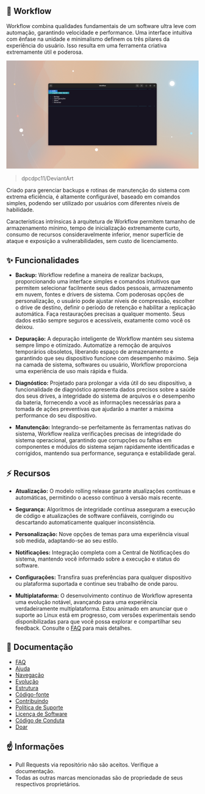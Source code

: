 ## :muscle: Workflow
Workflow combina qualidades fundamentais de um software ultra leve com automação, garantindo velocidade e performance. Uma interface intuitiva com ênfase na unidade e minimalismo definem os três pilares da experiência do usuário. Isso resulta em uma ferramenta criativa extremamente útil e poderosa.

![](/Image.png)

> dpcdpc11/DeviantArt

Criado para gerenciar backups e rotinas de manutenção do sistema com extrema eficiência, é altamente configurável, baseado em comandos simples, podendo ser utilizado por usuários com diferentes níveis de habilidade.

Características intrínsicas à arquitetura de Workflow permitem tamanho de armazenamento mínimo, tempo de inicialização extremamente curto, consumo de recursos consideravelmente inferior, menor superfície de ataque e exposição a vulnerabilidades, sem custo de licenciamento.

## :sparkles: Funcionalidades
- **Backup:** Workflow redefine a maneira de realizar backups, proporcionando uma interface simples e comandos intuitivos que permitem selecionar facilmente seus dados pessoais, armazenamento em nuvem, fontes e drivers de sistema. Com poderosas opções de personalização, o usuário pode ajustar níveis de compressão, escolher o drive de destino, definir o período de retenção e habilitar a replicação automática. Faça restaurações precisas a qualquer momento. Seus dados estão sempre seguros e acessíveis, exatamente como você os deixou.

- **Depuração:** A depuração inteligente de Workflow mantém seu sistema sempre limpo e otimizado. Automatize a remoção de arquivos temporários obsoletos, liberando espaço de armazenamento e garantindo que seu dispositivo funcione com desempenho máximo. Seja na camada de sistema, softwares ou usuário, Workflow proporciona uma experiência de uso mais rápida e fluida.

- **Diagnóstico:** Projetado para prolongar a vida útil do seu dispositivo, a funcionalidade de diagnóstico apresenta dados precisos sobre a saúde dos seus drives, a integridade do sistema de arquivos e o desempenho da bateria, fornecendo a você as informações necessárias para a tomada de ações preventivas que ajudarão a manter a máxima performance do seu dispositivo.

- **Manutenção:** Integrando-se perfeitamente às ferramentas nativas do sistema, Workflow realiza verificações precisas de integridade do sistema operacional, garantindo que corrupções ou falhas em componentes e módulos do sistema sejam rapidamente identificadas e corrigidos, mantendo sua performance, segurança e estabilidade geral.

## :zap: Recursos
- **Atualização:** O modelo rolling release garante atualizações contínuas e automáticas, permitindo o acesso contínuo à versão mais recente.

- **Segurança:** Algoritmos de integridade contínua asseguram a execução de código e atualizações de software confiáveis, corrigindo ou descartando automaticamente qualquer inconsistência.

- **Personalização:** Nove opções de temas para uma experiência visual sob medida, adaptando-se ao seu estilo.

- **Notificações:** Integração completa com a Central de Notificações do sistema, mantendo você informado sobre a execução e status do software.

- **Configurações:** Transfira suas preferências para qualquer dispositivo ou plataforma suportada e continue seu trabalho de onde parou.

- **Multiplataforma:** O desenvolvimento contínuo de Workflow apresenta uma evolução notável, avançando para uma experiência verdadeiramente multiplataforma. Estou animado em anunciar que o suporte ao Linux está em progresso, com versões experimentais sendo disponibilizadas para que você possa explorar e compartilhar seu feedback. Consulte o [FAQ][FAQ] para mais detalhes.

## :briefcase: Documentação
- [FAQ][FAQ]
- [Ajuda][Ajuda]
- [Navegação][Navegação]
- [Evolução][Evolução]
- [Estrutura][Estrutura]
- [Código-fonte][Código-fonte]
- [Contribuindo][Contribuindo]
- [Política de Suporte][Política de Suporte]
- [Licença de Software][Licença de Software]
- [Código de Conduta][Código de Conduta]
- [Doar][Doar]

## :point_up: Informações
- Pull Requests via repositório não são aceitos. Verifique a documentação.
- Todas as outras marcas mencionadas são de propriedade de seus respectivos proprietários.

[FAQ]: /FAQ.md
[Ajuda]: /Help.md
[Navegação]: /Navigation.md
[Evolução]: /Evolution.md
[Estrutura]: /Structure.md
[Código-fonte]: /SourceCode.md
[Contribuindo]: /CONTRIBUTING.md
[Política de Suporte]: /SUPPORT.md
[Licença de Software]: /LICENSE.md
[Código de Conduta]: /CODE_OF_CONDUCT.md
[Doar]: /Donate.md

